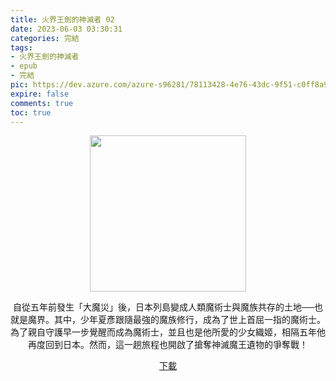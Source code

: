 ```yaml
---
title: 火界王劍的神滅者 02
date: 2023-06-03 03:30:31
categories: 完結
tags:
- 火界王劍的神滅者
- epub
- 完結
pic: https://dev.azure.com/azure-s96281/78113428-4e76-43dc-9f51-c0ff8a913055/_apis/git/repositories/a379171b-de46-4c10-9b0d-00da23959885/items?path=/Epub%20Cover/%E7%81%AB%E7%95%8C%E7%8E%8B%E5%8A%8D%E7%9A%84%E7%A5%9E%E6%BB%85%E8%80%85-02.jpg&versionDescriptor%5BversionOptions%5D=0&versionDescriptor%5BversionType%5D=0&versionDescriptor%5Bversion%5D=main&resolveLfs=true&%24format=octetStream&api-version=5.0
expire: false
comments: true
toc: true
---
```


<div style="text-align:center" class="kratos-post-content">

<img width="250px" src="https://dev.azure.com/azure-s96281/78113428-4e76-43dc-9f51-c0ff8a913055/_apis/git/repositories/a379171b-de46-4c10-9b0d-00da23959885/items?path=/Epub%20Cover/%E7%81%AB%E7%95%8C%E7%8E%8B%E5%8A%8D%E7%9A%84%E7%A5%9E%E6%BB%85%E8%80%85-02.jpg&versionDescriptor%5BversionOptions%5D=0&versionDescriptor%5BversionType%5D=0&versionDescriptor%5Bversion%5D=main&resolveLfs=true&%24format=octetStream&api-version=5.0">

<p>
自從五年前發生「大魔災」後，日本列島變成人類魔術士與魔族共存的土地──也就是魔界。其中，少年夏彥跟隨最強的魔族修行，成為了世上首屈一指的魔術士。為了親自守護早一步覺醒而成為魔術士，並且也是他所愛的少女織姬，相隔五年他再度回到日本。然而，這一趟旅程也開啟了搶奪神滅魔王遺物的爭奪戰！
</p>

<p>
<a href="https://epubdatabase.azurewebsites.net/EBOOKS/EPUB/完結/火界王劍的神滅者/%E7%81%AB%E7%95%8C%E7%8E%8B%E5%8A%8D%E7%9A%84%E7%A5%9E%E6%BB%85%E8%80%85%2002%EF%BC%88%E8%87%BA%EF%BC%89.epub?download=1">下載</a>
</p>

</div>
